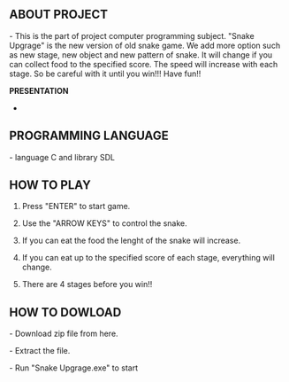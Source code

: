 **ABOUT PROJECT**
-
\- This is the part of project computer programming subject. "Snake Upgrage" is the new version of old snake game. We add more option such as new stage, new object and new pattern of snake. It will change if you can collect food to the specified score. The speed will increase with each stage. So be careful with it until you win!!! Have fun!!

**PRESENTATION**

-
**PROGRAMMING LANGUAGE**
-


\- language C and library SDL

**HOW TO PLAY**
-
1. Press "ENTER" to start game.

2. Use the "ARROW KEYS" to control the snake.

3. If you can eat the food the lenght of the snake will increase.

4. If you can eat up to the specified score of each stage, everything will change.

5. There are 4 stages before you win!!

**HOW TO DOWLOAD**
-
\- Download zip file from here.

\- Extract the file.

\- Run "Snake Upgrage.exe" to start



